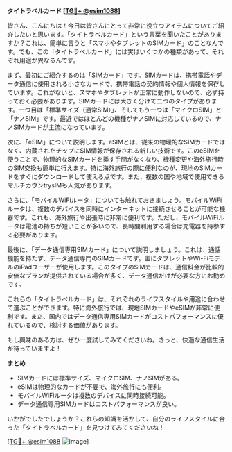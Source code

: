 **タイトラベルカード [[TG💪+ @esim1088](https://t.me/s/esim1088)]**

皆さん、こんにちは！今日は皆さんにとって非常に役立つアイテムについてご紹介したいと思います。「タイトラベルカード」という言葉を聞いたことがありますか？これは、簡単に言うと「スマホやタブレットのSIMカード」のことなんです。でも、この「タイトラベルカード」には実はいくつかの種類があって、それぞれ用途が異なるんです。

まず、最初にご紹介するのは「SIMカード」です。SIMカードは、携帯電話やデータ通信に使用される小さなカードで、携帯電話の契約情報や個人情報を保存しています。これがないと、スマホやタブレットが正常に動作しないので、必ず持っておく必要があります。SIMカードには大きく分けて二つのタイプがあります。一つ目は「標準サイズ（通常SIM）」、そしてもう一つは「マイクロSIM」と「ナノSIM」です。最近ではほとんどの機種がナノSIMに対応しているので、ナノSIMカードが主流になっています。

次に、「eSIM」について説明します。eSIMとは、従来の物理的なSIMカードではなく、内蔵されたチップにSIM情報が保存される新しい技術です。このeSIMを使うことで、物理的なSIMカードを挿す手間がなくなり、機種変更や海外旅行時のSIM交換も簡単に行えます。特に海外旅行の際に便利なのが、現地のSIMカードをすぐにダウンロードして使える点です。また、複数の国や地域で使用できるマルチカウンtrysIMも人気があります。

さらに、「モバイルWiFiルータ」についても触れておきましょう。モバイルWiFiルータは、複数のデバイスを同時にインターネットに接続させることが可能な機器です。これも、海外旅行や出張時に非常に便利です。ただし、モバイルWiFiルータは電池の持ちが短いことが多いので、長時間利用する場合は充電器を持参する必要があります。

最後に、「データ通信専用SIMカード」について説明しましょう。これは、通話機能を持たず、データ通信専門のSIMカードです。主にタブレットやWi-FiモデルのiPadユーザーが使用します。このタイプのSIMカードは、通信料金が比較的安価なプランが提供されている場合が多く、データ通信だけが必要な方にお勧めです。

これらの「タイトラベルカード」は、それぞれのライフスタイルや用途に合わせて選ぶことができます。特に海外旅行では、現地SIMカードやeSIMが非常に便利です。また、国内ではデータ通信専用SIMカードがコストパフォーマンスに優れているので、検討する価値があります。

もし興味のある方は、ぜひ一度試してみてくださいね。きっと、快適な通信生活が待っていますよ！

**まとめ**
- SIMカードには標準サイズ、マイクロSIM、ナノSIMがある。
- eSIMは物理的なカードが不要で、海外旅行にも便利。
- モバイルWiFiルータは複数のデバイスに同時接続可能。
- データ通信専用SIMカードはコストパフォーマンスが良い。

いかがでしたでしょうか？これらの知識を活かして、自分のライフスタイルに合った「タイトラベルカード」を見つけてみてくださいね！

[[TG💪+ @esim1088](https://t.me/s/esim1088) ![Image](https://i.postimg.cc/Y0z9fWf4/image.png)]